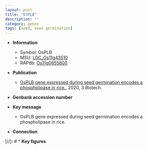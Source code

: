 ```yaml
---
layout: post
title: "OsPLB"
description: ""
category: genes
tags: [seed, seed germination]
---
```


* **Information**  
    + Symbol: OsPLB  
    + MSU: [LOC_Os11g43510](http://rice.plantbiology.msu.edu/cgi-bin/ORF_infopage.cgi?orf=LOC_Os11g43510)  
    + RAPdb: [Os11g0655800](http://rapdb.dna.affrc.go.jp/viewer/gbrowse_details/irgsp1?name=Os11g0655800)  

* **Publication**  
    + [OsPLB gene expressed during seed germination encodes a phospholipase in rice.](http://www.ncbi.nlm.nih.gov/pubmed?term=OsPLB+gene+expressed+during+seed+germination+encodes+a+phospholipase+in+rice.%5BTitle%5D), 2020, 3 Biotech.

* **Genbank accession number**  

* **Key message**  
    + OsPLB gene expressed during seed germination encodes a phospholipase in rice.

* **Connection**  

[//]: # * **Key figures**  


